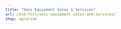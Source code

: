 ```yaml
---
title: "Vess Equipment Sales & Services"
url: /old-fort/vess-equipment-sales-and-services/
shop: agrarian
---
```

